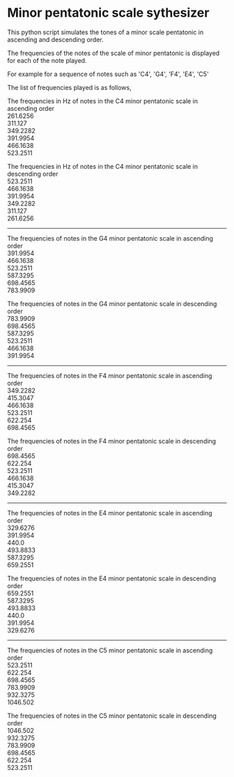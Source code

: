 # Minor pentatonic scale sythesizer

This python script simulates the tones of a minor scale pentatonic in ascending and descending order.

The frequencies of the notes of the scale of minor pentatonic is displayed for each of the note played.

For example for a sequence of notes such as 'C4', 'G4', 'F4', 'E4', 'C5'

The list of frequencies played is as follows,

The frequencies in Hz of notes in the C4 minor pentatonic scale in ascending order\
261.6256\
311.127\
349.2282\
391.9954\
466.1638\
523.2511

The frequencies in Hz of notes in the C4 minor pentatonic scale in descending order\
523.2511\
466.1638\
391.9954\
349.2282\
311.127\
261.6256
___________
The frequencies of notes in the G4 minor pentatonic scale in ascending order\
391.9954\
466.1638\
523.2511\
587.3295\
698.4565\
783.9909

The frequencies of notes in the G4 minor pentatonic scale in descending order\
783.9909\
698.4565\
587.3295\
523.2511\
466.1638\
391.9954
___________
The frequencies of notes in the F4 minor pentatonic scale in ascending order\
349.2282\
415.3047\
466.1638\
523.2511\
622.254\
698.4565

The frequencies of notes in the F4 minor pentatonic scale in descending order\
698.4565\
622.254\
523.2511\
466.1638\
415.3047\
349.2282
___________
The frequencies of notes in the E4 minor pentatonic scale in ascending order\
329.6276\
391.9954\
440.0\
493.8833\
587.3295\
659.2551

The frequencies of notes in the E4 minor pentatonic scale in descending order\
659.2551\
587.3295\
493.8833\
440.0\
391.9954\
329.6276
___________
The frequencies of notes in the C5 minor pentatonic scale in ascending order\
523.2511\
622.254\
698.4565\
783.9909\
932.3275\
1046.502

The frequencies of notes in the C5 minor pentatonic scale in descending order\
1046.502\
932.3275\
783.9909\
698.4565\
622.254\
523.2511

